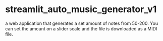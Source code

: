 # streamlit_auto_music_generator_v1
a web application that generates a set amount of notes from 50-200. You can set the amount on a slider scale and the file is downloaded as a MIDI file.
